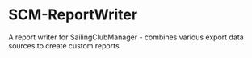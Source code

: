 # SCM-ReportWriter
A report writer for SailingClubManager - combines various export data sources to create custom reports
